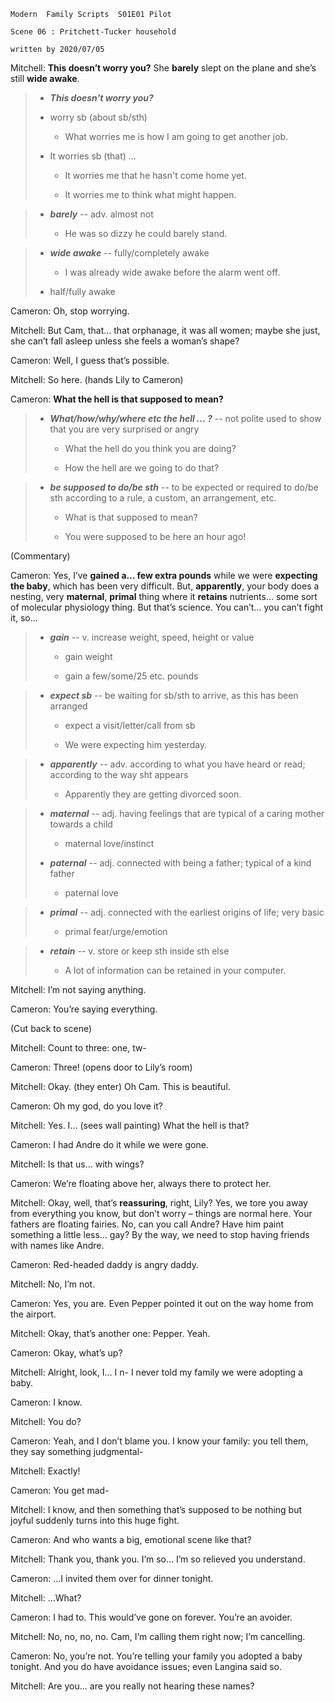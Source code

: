 ```
Modern  Family Scripts  S01E01 Pilot    

Scene 06 : Pritchett-Tucker household

written by 2020/07/05
```

Mitchell: **This doesn’t worry you?** She **barely** slept on the plane and she’s still **wide awake**.

> * ***This doesn't worry you?***
>
> * worry sb (about sb/sth)
>
>    * What worries me is how I am going to get another job.
>
> * It worries sb (that) ...
>
>    * It worries me that he hasn't come home yet.
>
>    * It worries me to think what might happen.

> * ***barely*** -- adv. almost not
>
>    * He was so dizzy he could barely stand.

> * ***wide awake*** -- fully/completely awake
> 
>    * I was already wide awake before the alarm went off.
>
> * half/fully awake

Cameron: Oh, stop worrying.

Mitchell: But Cam, that… that orphanage, it was all women; maybe she just, she can’t fall asleep unless she feels a woman’s shape?

Cameron: Well, I guess that’s possible.

Mitchell: So here. (hands Lily to Cameron)

Cameron: **What the hell is that supposed to mean?**

> * ***What/how/why/where etc the hell ... ?*** -- not polite used to show that you are very surprised or angry
>
>    * What the hell do you think you are doing?
>
>    * How the hell are we going to do that?

> * ***be supposed to do/be sth*** -- to be expected or required to do/be sth according to a rule, a custom, an arrangement, etc. 
>
>    * What is that supposed to mean?
>
>    * You were supposed to be here an hour ago!

(Commentary)

Cameron: Yes, I’ve **gained a… few extra pounds** while we were **expecting the baby**, which has been very difficult. But, **apparently**, your body does a nesting, very **maternal**, **primal** thing where it **retains** nutrients… some sort of molecular physiology thing. But that’s science. You can’t… you can’t fight it, so…

> * ***gain*** -- v. increase weight, speed, height or value
>
>    * gain weight
>
>    * gain a few/some/25 etc. pounds

> * ***expect sb*** -- be waiting for sb/sth to arrive, as this has been arranged
>
>    * expect a visit/letter/call from sb
>
>    * We were expecting him yesterday.

> * ***apparently*** -- adv. according to what you have heard or read; according to the way sht appears
>
>    * Apparently they are getting divorced soon.

> * ***maternal*** -- adj. having feelings that are typical of a caring mother towards a child
>
>    * maternal love/instinct
>
> * ***paternal*** -- adj. connected with being a father; typical of a kind father
>
>    * paternal love

> * ***primal*** -- adj. connected with the earliest origins of life; very basic
>
>    * primal fear/urge/emotion

> * ***retain*** -- v. store or keep sth inside sth else
>
>    * A lot of information can be retained in your computer.

Mitchell: I’m not saying anything.

Cameron: You’re saying everything.

(Cut back to scene)

Mitchell: Count to three: one, tw-

Cameron: Three! (opens door to Lily’s room)

Mitchell: Okay. (they enter) Oh Cam. This is beautiful.

Cameron: Oh my god, do you love it?

Mitchell: Yes. I… (sees wall painting) What the hell is that?

Cameron: I had Andre do it while we were gone.

Mitchell: Is that us… with wings?

Cameron: We’re floating above her, always there to protect her.

Mitchell: Okay, well, that’s **reassuring**, right, Lily? Yes, we tore you away from everything you know, but don’t worry – things are normal here. Your fathers are floating fairies. No, can you call Andre? Have him paint something a little less… gay? By the way, we need to stop having friends with names like Andre.

Cameron: Red-headed daddy is angry daddy.

Mitchell: No, I’m not.

Cameron: Yes, you are. Even Pepper pointed it out on the way home from the airport.

Mitchell: Okay, that’s another one: Pepper. Yeah.

Cameron: Okay, what’s up?

Mitchell: Alright, look, I… I n- I never told my family we were adopting a baby.

Cameron: I know.

Mitchell: You do?

Cameron: Yeah, and I don’t blame you. I know your family: you tell them, they say something judgmental-

Mitchell: Exactly!

Cameron: You get mad-

Mitchell: I know, and then something that’s supposed to be nothing but joyful suddenly turns into this huge fight.

Cameron: And who wants a big, emotional scene like that?

Mitchell: Thank you, thank you. I’m so… I’m so relieved you understand.

Cameron: …I invited them over for dinner tonight.

Mitchell: …What?

Cameron: I had to. This would’ve gone on forever. You’re an avoider.

Mitchell: No, no, no, no. Cam, I’m calling them right now; I’m cancelling.

Cameron: No, you’re not. You’re telling your family you adopted a baby tonight. And you do have avoidance issues; even Langina said so.

Mitchell: Are you… are you really not hearing these names?
